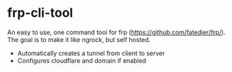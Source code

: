 # frp-cli-tool
An easy to use, one command tool for frp (https://github.com/fatedier/frp/). The goal is to make it like ngrock, but self hosted.

- Automatically creates a tunnel from client to server 
- Configures cloudflare and domain if enabled 

